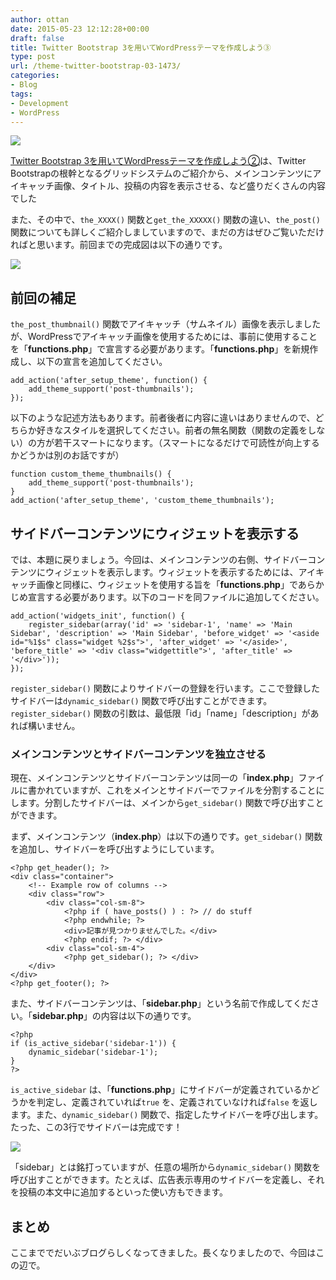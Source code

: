 ```yaml
---
author: ottan
date: 2015-05-23 12:12:28+00:00
draft: false
title: Twitter Bootstrap 3を用いてWordPressテーマを作成しよう③
type: post
url: /theme-twitter-bootstrap-03-1473/
categories:
- Blog
tags:
- Development
- WordPress
---
```


![](/images/2015/05/150523-5560631fae5d9.jpg)






[Twitter Bootstrap 3を用いてWordPressテーマを作成しよう②](https://ottan.xyz/theme-twitter-bootstrap-02-1456/)は、Twitter Bootstrapの根幹となるグリッドシステムのご紹介から、メインコンテンツにアイキャッチ画像、タイトル、投稿の内容を表示させる、など盛りだくさんの内容でした




また、その中で、`the_XXXX()` 関数と`get_the_XXXXX()` 関数の違い、`the_post()` 関数についても詳しくご紹介しましていますので、まだの方はぜひご覧いただければと思います。前回までの完成図は以下の通りです。





![](/images/2015/05/150523-556063217ec3b.png)






## 前回の補足





`the_post_thumbnail()` 関数でアイキャッチ（サムネイル）画像を表示しましたが、WordPressでアイキャッチ画像を使用するためには、事前に使用することを「**functions.php**」で宣言する必要があります。「**functions.php**」を新規作成し、以下の宣言を追加してください。




    
    add_action('after_setup_theme', function() {
        add_theme_support('post-thumbnails');
    });





以下のような記述方法もあります。前者後者に内容に違いはありませんので、どちらか好きなスタイルを選択してください。前者の無名関数（関数の定義をしない）の方が若干スマートになります。（スマートになるだけで可読性が向上するかどうかは別のお話ですが）




    
    function custom_theme_thumbnails() {
        add_theme_support('post-thumbnails');
    }
    add_action('after_setup_theme', 'custom_theme_thumbnails');





## サイドバーコンテンツにウィジェットを表示する





では、本題に戻りましょう。今回は、メインコンテンツの右側、サイドバーコンテンツにウィジェットを表示します。ウィジェットを表示するためには、アイキャッチ画像と同様に、ウィジェットを使用する旨を「**functions.php**」であらかじめ宣言する必要があります。以下のコードを同ファイルに追加してください。




    
    add_action('widgets_init', function() {
        register_sidebar(array('id' => 'sidebar-1', 'name' => 'Main Sidebar', 'description' => 'Main Sidebar', 'before_widget' => '<aside id="%1$s" class="widget %2$s">', 'after_widget' => '</aside>', 'before_title' => '<div class="widgettitle">', 'after_title' => '</div>'));
    });





`register_sidebar()` 関数によりサイドバーの登録を行います。ここで登録したサイドバーは`dynamic_sidebar()` 関数で呼び出すことができます。`register_sidebar()` 関数の引数は、最低限「id」「name」「description」があれば構いません。





### メインコンテンツとサイドバーコンテンツを独立させる





現在、メインコンテンツとサイドバーコンテンツは同一の「**index.php**」ファイルに書かれていますが、これをメインとサイドバーでファイルを分割することにします。分割したサイドバーは、メインから`get_sidebar()` 関数で呼び出すことができます。





まず、メインコンテンツ（**index.php**）は以下の通りです。`get_sidebar()` 関数を追加し、サイドバーを呼び出すようにしています。




    
    <?php get_header(); ?>
    <div class="container">
        <!-- Example row of columns -->
        <div class="row">
            <div class="col-sm-8">
                <?php if ( have_posts() ) : ?> // do stuff
                <?php endwhile; ?>
                <div>記事が見つかりませんでした。</div>
                <?php endif; ?> </div>
            <div class="col-sm-4">
                <?php get_sidebar(); ?> </div>
        </div>
    </div>
    <?php get_footer(); ?>
    





また、サイドバーコンテンツは、「**sidebar.php**」という名前で作成してください。「**sidebar.php**」の内容は以下の通りです。




    
    <?php
    if (is_active_sidebar('sidebar-1')) {
        dynamic_sidebar('sidebar-1');
    }
    ?>





`is_active_sidebar` は、「**functions.php**」にサイドバーが定義されているかどうかを判定し、定義されていれば`true` を、定義されていなければ`false` を返します。また、`dynamic_sidebar()` 関数で、指定したサイドバーを呼び出します。たった、この3行でサイドバーは完成です！





![](/images/2015/05/150523-55606327e3200.png)






「sidebar」とは銘打っていますが、任意の場所から`dynamic_sidebar()` 関数を呼び出すことができます。たとえば、広告表示専用のサイドバーを定義し、それを投稿の本文中に追加するといった使い方もできます。





## まとめ





ここまででだいぶブログらしくなってきました。長くなりましたので、今回はこの辺で。
